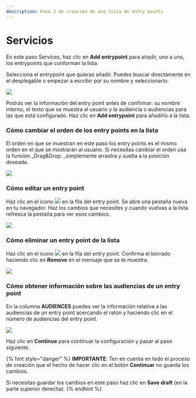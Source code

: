 ```yaml
---
description: Paso 2 de creación de una lista de entry points
---
```


# Servicios

En este paso Services, haz clic en **Add entrypoint** para añadir, uno a uno, los entrypoints que conforman la lista.

Selecciona el entrypoint que quieras añadir. Puedes buscar directamente en el desplegable o empezar a escribir por su nombre y seleccionarlo:

![](../.gitbook/assets/add\_entrypoint.gif)

Podrás ver la información del entry point antes de confirmar: su nombre interno, el texto que se muestra al usuario y la audiencia o audiencias para las que está configurado. Haz clic en **Add entrypoint** para añadirlo a la lista.

### Cómo cambiar el orden de los entry points en la lista

El orden en que se muestran en este paso los entry points es el mismo orden en el que se mostrarán al usuario. Si necesitas cambiar el orden usa la función _Drag\&Drop: _simplemente arrastra y suelta a la posición deseada.

![](../.gitbook/assets/Drag\&Drop.gif)

### Cómo editar un entry point

Haz clic en el icono ![](../.gitbook/assets/Icono\_flecha.png) en la fila del entry point. Se abre una pestaña nueva en tu navegador. Haz los cambios que necesites y cuando vuelvas a la lista refresca la pestaña para ver esos cambios.

![](../.gitbook/assets/detalle\_flecha.png)

### Cómo eliminar un entry point de la lista

Haz clic en el icono ![](../.gitbook/assets/icono\_borrar\_entrypoint.png) en la fila del entry point. Confirma el borrado haciendo clic en **Remove** en el mensaje que se te muestra.

![](../.gitbook/assets/detalle\_borrar.png)

### Cómo obtener información sobre las audiencias de un entry point

En la columna **AUDIENCES** puedes ver la información relativa a las audiencias de un entry point acercando el ratón y haciendo clic en el número de audiencias del entry point.

![](../.gitbook/assets/detalle\_audiencias.png)

Haz clic en **Continue** para continuar la configuración y pasar al paso siguiente.

{% hint style="danger" %}
**IMPORTANTE**: Ten en cuenta en todo el proceso de creación que el hecho de hacer clic en el botón **Continuar** no guarda los cambios.&#x20;

Si necesitas guardar los cambios en este paso haz clic en **Save draft** (en la parte superior derecha).
{% endhint %}

